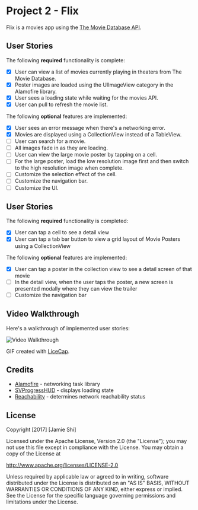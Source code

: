 # Project 2 - Flix

Flix is a movies app using the [The Movie Database API](http://docs.themoviedb.apiary.io/#).


## User Stories

The following **required** functionality is complete:

- [x] User can view a list of movies currently playing in theaters from The Movie Database.
- [x] Poster images are loaded using the UIImageView category in the Alamofire library.
- [x] User sees a loading state while waiting for the movies API.
- [x] User can pull to refresh the movie list.

The following **optional** features are implemented:

- [x] User sees an error message when there's a networking error.
- [x] Movies are displayed using a CollectionView instead of a TableView.
- [ ] User can search for a movie.
- [ ] All images fade in as they are loading.
- [ ] User can view the large movie poster by tapping on a cell.
- [ ] For the large poster, load the low resolution image first and then switch to the high resolution image when complete.
- [ ] Customize the selection effect of the cell.
- [ ] Customize the navigation bar.
- [ ] Customize the UI.

## User Stories

The following **required** functionality is completed:

- [x] User can tap a cell to see a detail view
- [x] User can tap a tab bar button to view a grid layout of Movie Posters using a CollectionView

The following **optional** features are implemented:

- [x] User can tap a poster in the collection view to see a detail screen of that movie
- [ ] In the detail view, when the user taps the poster, a new screen is presented modally where they can view the trailer
- [ ] Customize the navigation bar

## Video Walkthrough

Here's a walkthrough of implemented user stories:

<img src='https://i.imgur.com/sZyQguE.gif' title='Video Walkthrough' width='' alt='Video Walkthrough' />

GIF created with [LiceCap](http://www.cockos.com/licecap/).

## Credits

- [Alamofire](https://github.com/Alamofire/Alamofire) - networking task library
- [SVProgressHUD](https://github.com/SVProgressHUD/SVProgressHUD) - displays loading state
- [Reachability](https://github.com/ashleymills/Reachability.swift) - determines network reachability status

## License

Copyright [2017] [Jamie Shi]

Licensed under the Apache License, Version 2.0 (the "License");
you may not use this file except in compliance with the License.
You may obtain a copy of the License at

http://www.apache.org/licenses/LICENSE-2.0

Unless required by applicable law or agreed to in writing, software
distributed under the License is distributed on an "AS IS" BASIS,
WITHOUT WARRANTIES OR CONDITIONS OF ANY KIND, either express or implied.
See the License for the specific language governing permissions and
limitations under the License.
